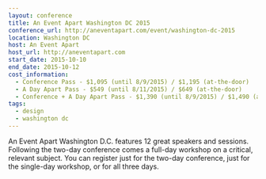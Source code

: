 ```yaml
---
layout: conference
title: An Event Apart Washington DC 2015
conference_url: http://aneventapart.com/event/washington-dc-2015
location: Washington DC
host: An Event Apart
host_url: http://aneventapart.com
start_date: 2015-10-10
end_date: 2015-10-12
cost_information:
  - Conference Pass - $1,095 (until 8/9/2015) / $1,195 (at-the-door)
  - A Day Apart Pass - $549 (until 8/11/2015) / $649 (at-the-door)
  - Conference + A Day Apart Pass - $1,390 (until 8/9/2015) / $1,490 (at-the-door)
tags:
  - design
  - washington dc
---
```


An Event Apart Washington D.C. features 12 great speakers and sessions. Following the two-day
conference comes a full-day workshop on a critical, relevant subject. You can register just for
the two-day conference, just for the single-day workshop, or for all three days.